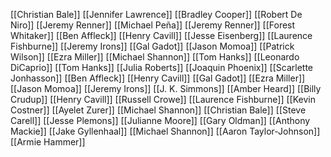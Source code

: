 [[Christian Bale]]
[[Jennifer Lawrence]]
[[Bradley Cooper]]
[[Robert De Niro]]
[[Jeremy Renner]]
[[Michael Peña]]
[[Jeremy Renner]]
[[Forest Whitaker]]
[[Ben Affleck]]
[[Henry Cavill]]
[[Jesse Eisenberg]]
[[Laurence Fishburne]]
[[Jeremy Irons]]
[[Gal Gadot]]
[[Jason Momoa]]
[[Patrick Wilson]]
[[Ezra Miller]]
[[Michael Shannon]]
[[Tom Hanks]]
[[Leonardo DiCaprio]]
[[Tom Hanks]]
[[Julia Roberts]]
[[Joaquin Phoenix]]
[[Scarlette Jonhasson]]
[[Ben Affleck]]
[[Henry Cavill]]
[[Gal Gadot]]
[[Ezra Miller]]
[[Jason Momoa]]
[[Jeremy Irons]]
[[J. K. Simmons]]
[[Amber Heard]]
[[Billy Crudup]]
[[Henry Cavill]]
[[Russell Crowe]]
[[Laurence Fishburne]]
[[Kevin Costner]]
[[Ayelet Zurer]]
[[Michael Shannon]]
[[Christian Bale]]
[[Steve Carell]]
[[Jesse Plemons]]
[[Julianne Moore]]
[[Gary Oldman]]
[[Anthony Mackie]]
[[Jake Gyllenhaal]]
[[Michael Shannon]]
[[Aaron Taylor-Johnson]]
[[Armie Hammer]]
